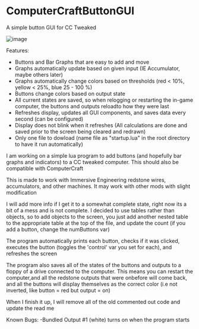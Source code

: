 # ComputerCraftButtonGUI
A simple button GUI for CC Tweaked

![image](https://user-images.githubusercontent.com/98580719/151685402-05fbaa1d-e21a-4c0b-9374-2dec577ff20d.png)

Features:

+ Buttons and Bar Graphs that are easy to add and move
+ Graphs automatically update based on given input (IE Accumulator, maybe others later)
+ Graphs automatically change colors based on thresholds (red < 10%, yellow < 25%, blue 25 - 100 %)
+ Buttons change colors based on output state
+ All current states are saved, so when relogging or restarting the in-game computer, the buttons and outputs reloadto how they were last
+ Refreshes display, updates all GUI components, and saves data every second (can be configured)
+ Display does not blink when it refreshes (All calculations are done and saved prior to the screen being cleared and redrawn)
+ Only one file to dowload (name file as "startup.lua" in the root directory to have it run automatically)

I am working on a simple lua program to add buttons (and hopefully bar graphs and indicators) to a CC tweaked computer. This should also be compatible with ComputerCraft

This is made to work with Immersive Engineering redstone wires, accumulators, and other machines. It may work with other mods with slight modification

I will add more info if I get it to a somewhat complete state, right now its a bit of a mess and is not complete. I decided to use tables rather than objects, so to add objects
to the screen, you just add another nested table to the appropriate table at the top of the file, and update the count (if you add a button, change the numButtons var)

The program automatically prints each button, checks if it was clicked, executes the button (toggles the 'control' var you set for each), and refreshes the screen

The program also saves all of the states of the buttons and outputs to a floppy of a drive connected to the computer. This means you can restart the computer,and all the 
redstone outputs that were onbefore will come back, and all the buttons will display themselves as the correct color (i.e not inverted, like button = red but output = on)

When I finish it up, I will remove all of the old commented out code and update the read me

Known Bugs:
-Bundled Output #1 (white) turns on when the program starts

